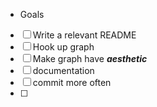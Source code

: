 - Goals
- [ ] Write a relevant README
- [ ] Hook up graph
- [ ] Make graph have ***aesthetic***
- [ ] documentation
- [ ] commit more often
- [ ] 
